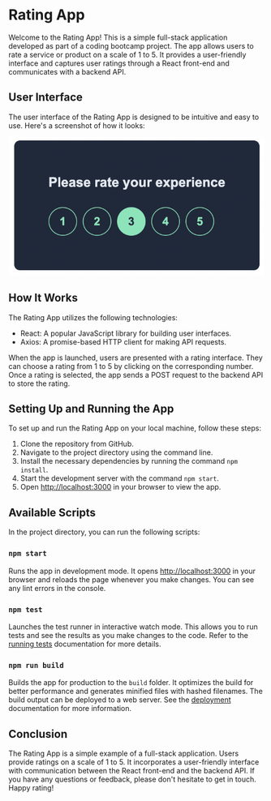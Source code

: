 # Rating App

Welcome to the Rating App! This is a simple full-stack application developed as part of a coding bootcamp project. The app allows users to rate a service or product on a scale of 1 to 5. It provides a user-friendly interface and captures user ratings through a React front-end and communicates with a backend API.

## User Interface

The user interface of the Rating App is designed to be intuitive and easy to use. Here's a screenshot of how it looks:

![Rating App UI](./public/images/screenshot1.png)

## How It Works

The Rating App utilizes the following technologies:

- React: A popular JavaScript library for building user interfaces.
- Axios: A promise-based HTTP client for making API requests.

When the app is launched, users are presented with a rating interface. They can choose a rating from 1 to 5 by clicking on the corresponding number. Once a rating is selected, the app sends a POST request to the backend API to store the rating.

## Setting Up and Running the App

To set up and run the Rating App on your local machine, follow these steps:

1. Clone the repository from GitHub.
2. Navigate to the project directory using the command line.
3. Install the necessary dependencies by running the command `npm install`.
4. Start the development server with the command `npm start`.
5. Open [http://localhost:3000](http://localhost:3000) in your browser to view the app.

## Available Scripts

In the project directory, you can run the following scripts:

### `npm start`

Runs the app in development mode. It opens [http://localhost:3000](http://localhost:3000) in your browser and reloads the page whenever you make changes. You can see any lint errors in the console.

### `npm test`

Launches the test runner in interactive watch mode. This allows you to run tests and see the results as you make changes to the code. Refer to the [running tests](https://facebook.github.io/create-react-app/docs/running-tests) documentation for more details.

### `npm run build`

Builds the app for production to the `build` folder. It optimizes the build for better performance and generates minified files with hashed filenames. The build output can be deployed to a web server. See the [deployment](https://facebook.github.io/create-react-app/docs/deployment) documentation for more information.

## Conclusion

The Rating App is a simple example of a full-stack application. Users provide ratings on a scale of 1 to 5. It incorporates a user-friendly interface with communication between the React front-end and the backend API. If you have any questions or feedback, please don't hesitate to get in touch. Happy rating!
